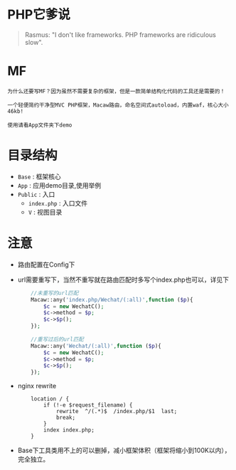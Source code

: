 PHP它爹说
===
>Rasmus: "I don't like frameworks. PHP frameworks are ridiculous slow".

MF
===
    为什么还要写MF？因为虽然不需要复杂的框架，但是一款简单结构化代码的工具还是需要的！
   
    一个轻便简约干净型MVC PHP框架，Macaw路由，命名空间式autoload，内置waf，核心大小46kb!
    
    使用请看App文件夹下demo
    
目录结构
===
* `Base` : 框架核心
* `App` : 应用demo目录,使用举例    
* `Public` : 入口
     * `index.php` : 入口文件
     * `V` : 视图目录

注意
===
* 路由配置在Config下
* url需要重写下，当然不重写就在路由匹配时多写个index.php也可以，详见下
    ```php
        //未重写的url匹配
        Macaw::any('index.php/Wechat/(:all)',function ($p){
            $c = new WechatC();
            $c->method = $p;
            $c->$p();
        });
        
        //重写过后的url匹配
        Macaw::any('Wechat/(:all)',function ($p){
            $c = new WechatC();
            $c->method = $p;
            $c->$p();
        });
    ```
* nginx rewrite

    ```
        location / {  
            if (!-e $request_filename) {  
                rewrite  ^/(.*)$  /index.php/$1  last;  
                break;  
            }  
            index index.php;  
        }   
    ```
* Base下工具类用不上的可以删掉，减小框架体积（框架将缩小到100K以内），完全独立。
